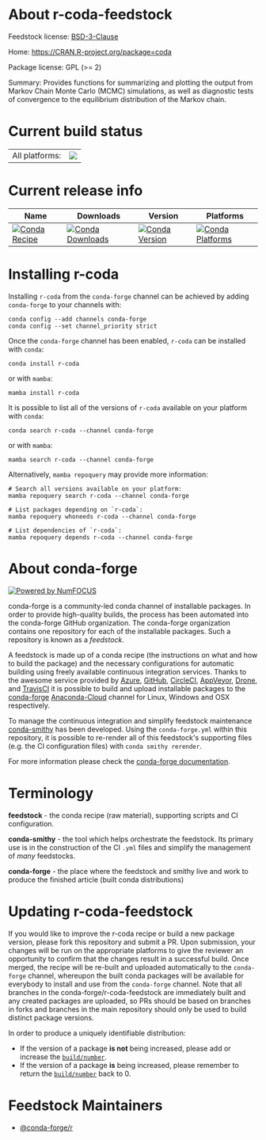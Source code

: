 About r-coda-feedstock
======================

Feedstock license: [BSD-3-Clause](https://github.com/conda-forge/r-coda-feedstock/blob/main/LICENSE.txt)

Home: https://CRAN.R-project.org/package=coda

Package license: GPL (>= 2)

Summary: Provides functions for summarizing and plotting the output from Markov Chain Monte Carlo (MCMC) simulations, as well as diagnostic tests of convergence to the equilibrium distribution of the Markov chain.

Current build status
====================


<table><tr><td>All platforms:</td>
    <td>
      <a href="https://dev.azure.com/conda-forge/feedstock-builds/_build/latest?definitionId=1040&branchName=main">
        <img src="https://dev.azure.com/conda-forge/feedstock-builds/_apis/build/status/r-coda-feedstock?branchName=main">
      </a>
    </td>
  </tr>
</table>

Current release info
====================

| Name | Downloads | Version | Platforms |
| --- | --- | --- | --- |
| [![Conda Recipe](https://img.shields.io/badge/recipe-r--coda-green.svg)](https://anaconda.org/conda-forge/r-coda) | [![Conda Downloads](https://img.shields.io/conda/dn/conda-forge/r-coda.svg)](https://anaconda.org/conda-forge/r-coda) | [![Conda Version](https://img.shields.io/conda/vn/conda-forge/r-coda.svg)](https://anaconda.org/conda-forge/r-coda) | [![Conda Platforms](https://img.shields.io/conda/pn/conda-forge/r-coda.svg)](https://anaconda.org/conda-forge/r-coda) |

Installing r-coda
=================

Installing `r-coda` from the `conda-forge` channel can be achieved by adding `conda-forge` to your channels with:

```
conda config --add channels conda-forge
conda config --set channel_priority strict
```

Once the `conda-forge` channel has been enabled, `r-coda` can be installed with `conda`:

```
conda install r-coda
```

or with `mamba`:

```
mamba install r-coda
```

It is possible to list all of the versions of `r-coda` available on your platform with `conda`:

```
conda search r-coda --channel conda-forge
```

or with `mamba`:

```
mamba search r-coda --channel conda-forge
```

Alternatively, `mamba repoquery` may provide more information:

```
# Search all versions available on your platform:
mamba repoquery search r-coda --channel conda-forge

# List packages depending on `r-coda`:
mamba repoquery whoneeds r-coda --channel conda-forge

# List dependencies of `r-coda`:
mamba repoquery depends r-coda --channel conda-forge
```


About conda-forge
=================

[![Powered by
NumFOCUS](https://img.shields.io/badge/powered%20by-NumFOCUS-orange.svg?style=flat&colorA=E1523D&colorB=007D8A)](https://numfocus.org)

conda-forge is a community-led conda channel of installable packages.
In order to provide high-quality builds, the process has been automated into the
conda-forge GitHub organization. The conda-forge organization contains one repository
for each of the installable packages. Such a repository is known as a *feedstock*.

A feedstock is made up of a conda recipe (the instructions on what and how to build
the package) and the necessary configurations for automatic building using freely
available continuous integration services. Thanks to the awesome service provided by
[Azure](https://azure.microsoft.com/en-us/services/devops/), [GitHub](https://github.com/),
[CircleCI](https://circleci.com/), [AppVeyor](https://www.appveyor.com/),
[Drone](https://cloud.drone.io/welcome), and [TravisCI](https://travis-ci.com/)
it is possible to build and upload installable packages to the
[conda-forge](https://anaconda.org/conda-forge) [Anaconda-Cloud](https://anaconda.org/)
channel for Linux, Windows and OSX respectively.

To manage the continuous integration and simplify feedstock maintenance
[conda-smithy](https://github.com/conda-forge/conda-smithy) has been developed.
Using the ``conda-forge.yml`` within this repository, it is possible to re-render all of
this feedstock's supporting files (e.g. the CI configuration files) with ``conda smithy rerender``.

For more information please check the [conda-forge documentation](https://conda-forge.org/docs/).

Terminology
===========

**feedstock** - the conda recipe (raw material), supporting scripts and CI configuration.

**conda-smithy** - the tool which helps orchestrate the feedstock.
                   Its primary use is in the construction of the CI ``.yml`` files
                   and simplify the management of *many* feedstocks.

**conda-forge** - the place where the feedstock and smithy live and work to
                  produce the finished article (built conda distributions)


Updating r-coda-feedstock
=========================

If you would like to improve the r-coda recipe or build a new
package version, please fork this repository and submit a PR. Upon submission,
your changes will be run on the appropriate platforms to give the reviewer an
opportunity to confirm that the changes result in a successful build. Once
merged, the recipe will be re-built and uploaded automatically to the
`conda-forge` channel, whereupon the built conda packages will be available for
everybody to install and use from the `conda-forge` channel.
Note that all branches in the conda-forge/r-coda-feedstock are
immediately built and any created packages are uploaded, so PRs should be based
on branches in forks and branches in the main repository should only be used to
build distinct package versions.

In order to produce a uniquely identifiable distribution:
 * If the version of a package **is not** being increased, please add or increase
   the [``build/number``](https://docs.conda.io/projects/conda-build/en/latest/resources/define-metadata.html#build-number-and-string).
 * If the version of a package **is** being increased, please remember to return
   the [``build/number``](https://docs.conda.io/projects/conda-build/en/latest/resources/define-metadata.html#build-number-and-string)
   back to 0.

Feedstock Maintainers
=====================

* [@conda-forge/r](https://github.com/conda-forge/r/)

